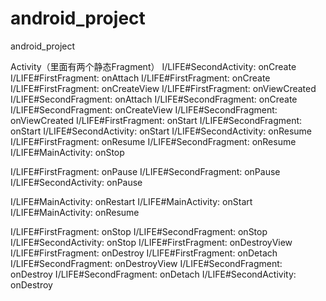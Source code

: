 # android_project
android_project

Activity（里面有两个静态Fragment）
I/LIFE#SecondActivity: onCreate
I/LIFE#FirstFragment: onAttach
I/LIFE#FirstFragment: onCreate
I/LIFE#FirstFragment: onCreateView
I/LIFE#FirstFragment: onViewCreated
I/LIFE#SecondFragment: onAttach
I/LIFE#SecondFragment: onCreate
I/LIFE#SecondFragment: onCreateView
I/LIFE#SecondFragment: onViewCreated
I/LIFE#FirstFragment: onStart
I/LIFE#SecondFragment: onStart
I/LIFE#SecondActivity: onStart
I/LIFE#SecondActivity: onResume
I/LIFE#FirstFragment: onResume
I/LIFE#SecondFragment: onResume
I/LIFE#MainActivity: onStop

I/LIFE#FirstFragment: onPause
I/LIFE#SecondFragment: onPause
I/LIFE#SecondActivity: onPause

I/LIFE#MainActivity: onRestart
I/LIFE#MainActivity: onStart
I/LIFE#MainActivity: onResume

I/LIFE#FirstFragment: onStop
I/LIFE#SecondFragment: onStop
I/LIFE#SecondActivity: onStop
I/LIFE#FirstFragment: onDestroyView
I/LIFE#FirstFragment: onDestroy
I/LIFE#FirstFragment: onDetach
I/LIFE#SecondFragment: onDestroyView
I/LIFE#SecondFragment: onDestroy
I/LIFE#SecondFragment: onDetach
I/LIFE#SecondActivity: onDestroy